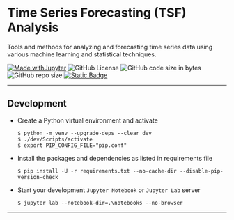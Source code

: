 # Time Series Forecasting (TSF) Analysis

Tools and methods for analyzing and forecasting time series data using various machine learning and statistical techniques.

[![Made withJupyter](https://img.shields.io/badge/Made%20with-Jupyter-orange?style=for-the-badge&logo=Jupyter)](https://jupyter.org/try)	![GitHub License](https://img.shields.io/github/license/shortthirdman/TimeSeriesForecasting?style=for-the-badge)	![GitHub code size in bytes](https://img.shields.io/github/languages/code-size/shortthirdman/TimeSeriesForecasting?style=for-the-badge)	![GitHub repo size](https://img.shields.io/github/repo-size/shortthirdman/TimeSeriesForecasting?style=for-the-badge)	[![Static Badge](https://img.shields.io/badge/Jupyter_Notebooks_Python3-27-brightgreen?style=for-the-badge&logo=jupyter&logoSize=auto&label=Jupyter%20Notebooks%20(Python3))](/notebooks)

---

## Development

  - Create a Python virtual environment and activate
	
	```shell
	$ python -m venv --upgrade-deps --clear dev
	$ ./dev/Scripts/activate
	$ export PIP_CONFIG_FILE="pip.conf"
	```

  - Install the packages and dependencies as listed in requirements file
	
	```shell
	$ pip install -U -r requirements.txt --no-cache-dir --disable-pip-version-check
	```

  - Start your development `Jupyter Notebook` or `Jupyter Lab` server
	
	```shell
	$ jupyter lab --notebook-dir=.\notebooks --no-browser
	```

---